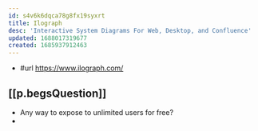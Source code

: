 ```yaml
---
id: s4v6k6dqca78g8fx19syxrt
title: Ilograph
desc: 'Interactive System Diagrams For Web, Desktop, and Confluence'
updated: 1688017319677
created: 1685937912463
---
```


- #url https://www.ilograph.com/

## [[p.begsQuestion]]

- Any way to expose to unlimited users for free?
- 